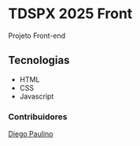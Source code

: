 # TDSPX 2025 Front
Projeto Front-end

## Tecnologias
- HTML
- CSS
- Javascript

### Contribuidores
[Diego Paulino](https://github.com/DiegoCPdev)